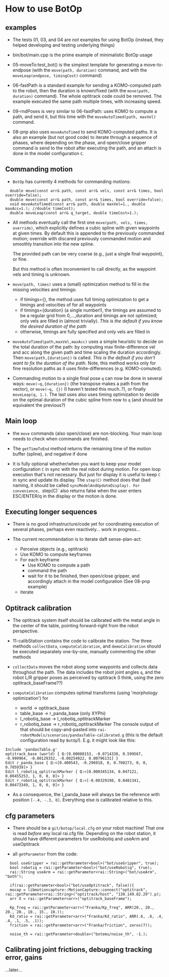 # How to use BotOp

##  examples

* The tests 01, 03, and 04 are *not* examples for using BotOp
  (instead, they helped developing and testing underlying things)

* bin/bot/main.cpp is the prime example of minimalistic BotOp usage

* 05-moveTo:test_bot() is the simplest template for generating a
  move-to-endpose (with the `move(path, duration)` command, and with
  the `moveLeap(endpose, timingCost)` command)

* 06-fastPath is a standard example for sending a KOMO-computed path
  to the robot, then the duration is known/fixed (with the `move(path,
  duration)` command). The whole optitrack code could be removed. The
  example executed the same path multiple times, with increasing
  speed.

* 09-rndPoses is very similar to 06-fastPath: uses KOMO to compute a
  path, and send it, but this time with the `moveAutoTimed(path,
  maxVel)` command.

* 08-pnp also uses `moveAutoTimed` to send KOMO-computed paths. It is
  also an example (but not good code) to iterate through a sequence of
  phases, where depending on the phase, and open/close gripper command
  is send to the robot after executing the path, and an attach is done
  in the model configuration `C`.


## Commanding motion

* `BotOp` has currently 4 methods for commanding motions:
```
  double move(const arr& path, const arr& vels, const arr& times, bool override=false);
  double move(const arr& path, const arr& times, bool override=false);
  void moveAutoTimed(const arr& path, double maxVel=1., double maxAcc=1.); //double timeCost);
  double moveLeap(const arr& q_target, double timeCost=1.);
```

* All methods eventually call the first one `move(path, vels, times,
  override)`, which explicitly defines a cubic spline with given
  waypoints at given times. By default this is appended to the
  previously commanded motion; override with discared previously
  commanded motion and smoothly transition into the new spline.

  The provided path can be very coarse (e.g., just a single final
  waypoint), or fine.
  
  But this method is often inconvenient to call
  directly, as the waypoint vels and timing is unknown.

* `move(path, times)` uses a (small) optimization method to fill in the missing velocities and timings:
  * if timings={}, the method uses full timing optimization to get a timings and velocities of for all waypoints
  * if timings={duration} (a single number!), the timings are assumed to be a regular grid from 0,...,duration and timings are not optimized; only vels are filled in (almost trivially). *This is the default if you know the desired duration of the path*
  * otherwise, timings are fully specified and only vels are filled in
  
* `moveAutoTimed(path,maxVel,maxAcc)` uses a simple heuristic to
  decide on the total duration of the path: by computing max
  finite-difference vel and acc along the given path and time scaling
  the duration accordingly. Then `move(path,{duration})` is
  called. *This is the default if you don't want to fix the duration
  of the path.* Note, this method works only for fine resolution paths
  as it uses finite-differences (e.g. KOMO-comuted).

* Commanding motion to a single final pose `q` can now be done in
  several ways: `move(~q,{duration})` (the transpose makes a path from
  the vector), or `move(~q, {})` (I haven't tested this much..?), or
  finally `moveLeap(q, 1.)`. The last uses also uses timing
  optimization to decide on the optimal duration of the cubic spline
  from now to `q` (and should be equivalent the previous?)

## Main loop

* the `move` commands (also open/close) are non-blocking. Your main loop needs to check when commands are finished.

* The `getTimeToEnd` method returns the remaining time of the motion buffer (spline), and negative if done

* It is fully optional whether/when you want to keep your model configuration `C` in sync with the real robot during motion. For open loop execution that's not necessary. But just for display it is useful to keep `C` in sync and update its display. The `step(C)` method does that (bad naming, it should be called `syncModelAndUpdateDisplay). For convenience, `step(C)` also returns false when the user enters ESC/ENTER/q in the display or the motion is done.

## Executing longer sequences

* There is no good infrastructure/code yet for coordinating execution of several phases, perhaps even reactively... work in progress...

* The current recommendation is to iterate daft sense-plan-act:
  * Perceive objects (e.g., optitrack)
  * Use KOMO to compute keyframes
  * For each keyframe
	* Use KOMO to compute a path
    * command the path
    * wait for it to be finished, then open/close gripper, and accordingly attach in the model configuration (See 08-pnp example)
  * iterate

## Optitrack calibration

* The optitrack system itself should be calibrated with the metal angle in the center of the table, pointing forward-right from the robot perspective.

* 11-calibStation contains the code to calibrate the station. The three methods `collectData`, `computeCalibration`, and `demoCalibration` should be executed separately one-by-one, manually commenting the other methods

* `collectData` moves the robot along some waypoints and collects data throughout the path. The data includes the robot joint angles `q`, and the robot L/R gripper poses as perceived by optitrack (I think, using the zero optitrack_baseFrame??)

* `computeCalibration` computes optimal transforms (using 'morphology optimization') for
  * world -> optitrack_base
  * table_base -> r_panda_base (only XYPhi)
  * l_robotiq_base -> l_robotiq_optitrackMarker
  * r_robotiq_base -> r_robotiq_optitrackMarker
The console output of that should be copy-and-pasted into `rai-robotModels/scenarios/pandasTable-calibrated.g` (this is the default configuration read by `BotOp`!). E.g. it might look like this:
```
Include 'pandasTable.g'
optitrack_base (world) { Q:[0.00080153, -0.0714338, 0.599567, -0.999964, -0.00129352, -0.00254922, 0.00796131] }
Edit r_panda_base { Q:<[0.400543, -0.296918, 0, 0.708273, 0, 0, 0.705939]> }
Edit l_robotiq_optitrackMarker { Q:<[0.000345134, 0.047121, 0.00455253, 1, 0, 0, 0]> }
Edit r_robotiq_optitrackMarker { Q:<[-0.00329198, 0.0481341, 0.00473349, 1, 0, 0, 0]> }
```

* As a consequence, the l_panda_base will always be the reference with position `[-.4, -.3, 0]`. Everything else is calibrated relative to this.


## cfg parameters

* There should be a `git/botop/local.cfg` on your robot machine! That one is read *before* any local rai.cfg file. Depending on the robot station, it should have different parameters for useRobotiq and useArm and useOptitrack

* all `getParameter` from the code:
```
  bool useGripper = rai::getParameter<bool>("bot/useGripper", true);
  bool robotiq = rai::getParameter<bool>("bot/useRobotiq", true);
  rai::String useArm = rai::getParameter<rai::String>("bot/useArm", "both");
  
  if(rai::getParameter<bool>("bot/useOptitrack", false)){
  mocap = libmotioncapture::MotionCapture::connect("optitrack", rai::getParameter<rai::String>("optitrack/host", "130.149.82.29").p);
  arr X = rai::getParameter<arr>("optitrack_baseFrame");

  Kp_freq = rai::getParameter<arr>("Franka/Kp_freq", ARR(20., 20., 20., 20., 10., 15., 10.));
  Kd_ratio = rai::getParameter<arr>("Franka/Kd_ratio", ARR(.6, .6, .4, .4, .1, .5, .1));
  friction = rai::getParameter<arr>("Franka/friction", zeros(7));

  noise_th = rai::getParameter<double>("botemu/noise_th", -1.);
```

## Calibrating joint frictions, debugging tracking error, gains

...later...
